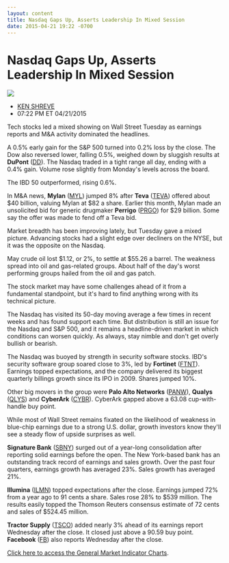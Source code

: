 ```yaml
---
layout: content
title: Nasdaq Gaps Up, Asserts Leadership In Mixed Session
date: 2015-04-21 19:22 -0700
---
```



Nasdaq Gaps Up, Asserts Leadership In Mixed Session
====================================================


![](https://www.investors.com/wp-content/uploads/ibd-migrated-images/MPv_150422_635652903701738628.png)

* [KEN SHREVE](https://www.investors.com/author/shrevek/ "Posts by KEN SHREVE")
* 07:22 PM ET 04/21/2015




  

Tech stocks led a mixed showing on Wall Street Tuesday as earnings reports and M&A activity dominated the headlines.

  

A 0.5% early gain for the S&P 500 turned into 0.2% loss by the close. The Dow also reversed lower, falling 0.5%, weighed down by sluggish results at **DuPont** ([DD](https://research.investors.com/quote.aspx?symbol=DD)). The Nasdaq traded in a tight range all day, ending with a 0.4% gain. Volume rose slightly from Monday's levels across the board.

  

The IBD 50 outperformed, rising 0.6%.

  

In M&A news, **Mylan** ([MYL](https://research.investors.com/quote.aspx?symbol=MYL)) jumped 8% after **Teva** ([TEVA](https://research.investors.com/quote.aspx?symbol=TEVA)) offered about $40 billion, valuing Mylan at $82 a share. Earlier this month, Mylan made an unsolicited bid for generic drugmaker **Perrigo** ([PRGO](https://research.investors.com/quote.aspx?symbol=PRGO)) for $29 billion. Some say the offer was made to fend off a Teva bid.

  

Market breadth has been improving lately, but Tuesday gave a mixed picture. Advancing stocks had a slight edge over decliners on the NYSE, but it was the opposite on the Nasdaq.

  

May crude oil lost $1.12, or 2%, to settle at $55.26 a barrel. The weakness spread into oil and gas-related groups. About half of the day's worst performing groups hailed from the oil and gas patch.

  

The stock market may have some challenges ahead of it from a fundamental standpoint, but it's hard to find anything wrong with its technical picture.

  

The Nasdaq has visited its 50-day moving average a few times in recent weeks and has found support each time. But distribution is still an issue for the Nasdaq and S&P 500, and it remains a headline-driven market in which conditions can worsen quickly. As always, stay nimble and don't get overly bullish or bearish.

  

The Nasdaq was buoyed by strength in security software stocks. IBD's security software group soared close to 3%, led by **Fortinet** ([FTNT](https://research.investors.com/quote.aspx?symbol=FTNT)). Earnings topped expectations, and the company delivered its biggest quarterly billings growth since its IPO in 2009. Shares jumped 10%.

  

Other big movers in the group were **Palo Alto Networks** ([PANW](https://research.investors.com/quote.aspx?symbol=PANW)), **Qualys** ([QLYS](https://research.investors.com/quote.aspx?symbol=QLYS)) and **CyberArk** ([CYBR](https://research.investors.com/quote.aspx?symbol=CYBR)). CyberArk gapped above a 63.08 cup-with-handle buy point.

  

While most of Wall Street remains fixated on the likelihood of weakness in blue-chip earnings due to a strong U.S. dollar, growth investors know they'll see a steady flow of upside surprises as well.

  

**Signature Bank** ([SBNY](https://research.investors.com/quote.aspx?symbol=SBNY)) surged out of a year-long consolidation after reporting solid earnings before the open. The New York-based bank has an outstanding track record of earnings and sales growth. Over the past four quarters, earnings growth has averaged 23%. Sales growth has averaged 21%.

  

**Illumina** ([ILMN](https://research.investors.com/quote.aspx?symbol=ILMN)) topped expectations after the close. Earnings jumped 72% from a year ago to 91 cents a share. Sales rose 28% to $539 million. The results easily topped the Thomson Reuters consensus estimate of 72 cents and sales of $524.45 million.

  

**Tractor Supply** ([TSCO](https://research.investors.com/quote.aspx?symbol=TSCO)) added nearly 3% ahead of its earnings report Wednesday after the close. It closed just above a 90.59 buy point. **Facebook** ([FB](https://research.investors.com/quote.aspx?symbol=FB)) also reports Wednesday after the close.

  

[Click here to access the General Market Indicator Charts](https://www.investors.com/pdf/GMI_042215.pdf).




